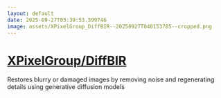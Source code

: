 ```yaml
---
layout: default
date: 2025-09-27T05:39:53.599746
image: assets/XPixelGroup_DiffBIR--20250927T040153785--cropped.png
---
```


# [XPixelGroup/DiffBIR](https://github.com/XPixelGroup/DiffBIR)

Restores blurry or damaged images by removing noise and regenerating details using generative diffusion models
